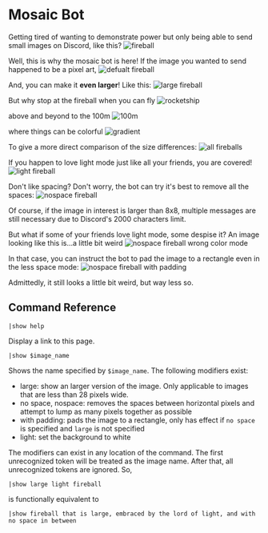 # Mosaic Bot

Getting tired of wanting to demonstrate power but only being able to send small images on Discord, 
like this? ![fireball](screenshots/fireball_image.png) 

Well, this is why the mosaic bot is here! If the image you wanted to send happened to be a pixel art,
![defualt fireball](screenshots/fireball_default.png)

And, you can make it **even larger**! Like this:
![large fireball](screenshots/fireball_large.png)

But why stop at the fireball when you can fly
![rocketship](screenshots/rocketship.png)

above and beyond to the 100m
![100m](screenshots/100m.png)

where things can be colorful
![gradient](screenshots/gradient_g11.png)

To give a more direct comparison of the size differences: 
![all fireballs](screenshots/all_fireballs.png)

If you happen to love light mode just like all your friends, you are covered!
![light fireball](screenshots/light_fireball.png)

Don't like spacing? Don't worry, the bot can try it's best to remove all the 
spaces:
![nospace fireball](screenshots/nospace_fireball.png)

Of course, if the image in interest is larger than 8x8, multiple messages
are still necessary due to Discord's 2000 characters limit. 

But what if some of your friends love light mode, some despise it? An image
looking like this is...a little bit weird
![nospace fireball wrong color mode](screenshots/nospace_fireball_lightmode.png)

In that case, you can instruct the bot to pad the image to a rectangle even in
the less space mode: 
![nospace fireball with padding](screenshots/nospace_fireball_with_padding.png)

Admittedly, it still looks a little bit weird, but way less so.

## Command Reference

```
|show help
```
Display a link to this page. 

```
|show $image_name 
```
Shows the name specified by `$image_name`. The following modifiers exist:

- large: show an larger version of the image. Only applicable to images that are less than 28 pixels wide.
- no space, nospace: removes the spaces between horizontal pixels and attempt to lump as many pixels together as possible
- with padding: pads the image to a rectangle, only has effect if `no space` is specified and `large` is not specified
- light: set the background to white

The modifiers can exist in any location of the command. The first unrecognized token will be treated as the image name.
After that, all unrecognized tokens are ignored. So, 
```
|show large light fireball
``` 
is functionally equivalent to 
```
|show fireball that is large, embraced by the lord of light, and with no space in between
```
